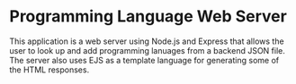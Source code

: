 # Programming Language Web Server

This application is a web server using Node.js and Express that allows the user to look up and add programming lanuages from a backend JSON file. The server also uses EJS as a template language for generating some of the HTML responses. 
